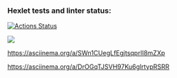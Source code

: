 ### Hexlet tests and linter status:
[![Actions Status](https://github.com/Smolskaia/python-project-lvl1/workflows/hexlet-check/badge.svg)](https://github.com/Smolskaia/python-project-lvl1/actions)

<a href="https://codeclimate.com/github/Smolskaia/python-project-lvl1/maintainability"><img src="https://api.codeclimate.com/v1/badges/f48a222b9f1712f582be/maintainability" /></a>

https://asciinema.org/a/SWn1CUegLfEgjtsqprII8mZXp

https://asciinema.org/a/DrOGqTJSVH97Ku6glrtypRSRR

